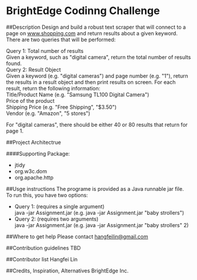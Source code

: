 BrightEdge Codinng Challenge
===============
##Description
Design and build a robust text scraper that will connect to a page on www.shopping.com and return results about a given keyword. There are two queries that will be performed:  

Query 1: Total number of results  
Given a keyword, such as "digital camera", return the total number of results found.  
Query 2: Result Object  
Given a keyword (e.g. "digital cameras") and page number (e.g. "1"), return the results in a result object and then print results on screen. For each result, return the following information:  
Title/Product Name (e.g. "Samsung TL100 Digital Camera")  
Price of the product  
Shipping Price (e.g. "Free Shipping", "$3.50")  
Vendor (e.g. "Amazon", "5 stores")  

For "digital cameras", there should be either 40 or 80 results that return for page 1.  


##Project Architectrue



####Supporting Package:
- jtidy
- org.w3c.dom
- org.apache.http

##Usge instructions 
The programe is provided as a Java runnable jar file.
To run this, you have two options:
- Query 1: (requires a single argument)  
java -jar Assignment.jar <keyword> (e.g. java -jar Assignment.jar "baby strollers") 
- Query 2: (requires two arguments)  
java -jar Assignment.jar <keyword> <page number> (e.g. java -jar Assignment.jar "baby strollers" 2) 


##Where to get help
Please contact hangfeilin@gmail.com

##Contribution guidelines
TBD

##Contributor list
Hangfei Lin

##Credits, Inspiration, Alternatives
BrightEdge Inc.
